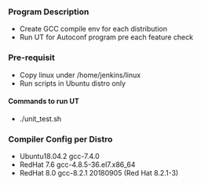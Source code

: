 ### Program Description
* Create GCC compile env for each distribution
* Run UT for Autoconf program pre each feature check

### Pre-requisit
* Copy linux under /home/jenkins/linux
* Run scripts in Ubuntu distro only

#### Commands to run UT
* ./unit_test.sh <Feature Name in log>

### Compiler Config per Distro
* Ubuntu18.04.2 gcc-7.4.0
* RedHat 7.6 gcc-4.8.5-36.el7.x86_64 
* RedHat 8.0 gcc-8.2.1 20180905 (Red Hat 8.2.1-3)
